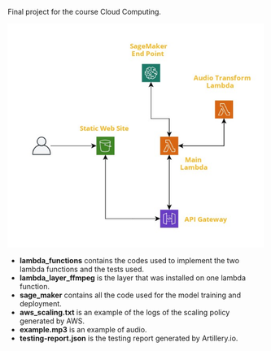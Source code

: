 Final project for the course Cloud Computing. 

![Architecture](/img/architecture.jpg)


* **lambda_functions** contains the codes used to implement the two lambda functions and the tests used.
* **lambda_layer_ffmpeg** is the layer that was installed on one lambda function.
* **sage_maker** contains all the code used for the model training and deployment.
* **aws_scaling.txt** is an example of the logs of the scaling policy generated by AWS.
* **example.mp3** is an example of audio.
* **testing-report.json** is the testing report generated by Artillery.io.

